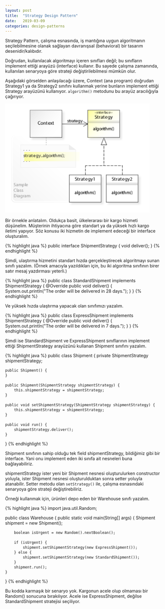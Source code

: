 ```yaml
---
layout: post
title:  "Strategy Design Pattern"
date:   2019-03-09
categories: design-patterns
---
```

Strategy Pattern, çalışma esnasında, iş mantığına uygun algoritmanın seçilebilmesine olanak sağlayan davranışsal (behavioral) bir tasarım desenidir/kalıbıdır.

Doğrudan, kullanılacak algoritmayı içeren sınıfları değil; bu sınıfların implement ettiği arayüzü (interface) kullanır. Bu sayede çalışma zamanında, kullanılan senaryoya göre strateji değiştirilebilmesi mümkün olur.

Aşağıdaki görselden anlaşılacağı üzere, Context (ana program) doğrudan Strategy1 ya da Strategy2 sınıfını kullanmak yerine bunların implement ettiği Strategy arayüzünü kullanıyor. `algorithm()` metodunu bu arayüz aracılığıyla çağırıyor.

![Strategy Pattern diagram](/assets/images/strategy_pattern.PNG)

Bir örnekle anlatalım. Oldukça basit, ülkelerarası bir kargo hizmeti düşünelim. Müşterinin ihtiyacına göre standart ya da yüksek hızlı kargo iletimi yapıyor. Söz konusu iki hizmetin de implement edeceği bir interface oluşturalım.

{% highlight java %}
public interface ShipmentStrategy {
    void deliver();
}
{% endhighlight %}


Şimdi, ulaştırma hizmetini standart hızda gerçekleştirecek algoritmayı sunan sınıfı yazalım. (Örnek amacıyla yazıldıkları için, bu iki algoritma sınıfının birer satır mesaj yazdırması yeterli.)

{% highlight java %}
public class StandardShipment implements ShipmentStrategy {
    @Override
    public void deliver() {
        System.out.println("The order will be delivered in 28 days.");
    }
}
{% endhighlight %}


Ve yüksek hızda ulaştırma yapacak olan sınıfımızı yazalım.

{% highlight java %}
public class ExpressShipment implements ShipmentStrategy {
    @Override
    public void deliver() {
        System.out.println("The order will be delivered in 7 days.");
    }
}
{% endhighlight %}


Şimdi ise StandardShipment ve ExpressShipment sınıflarının implement ettiği ShipmentStrategy arayüzünü kullanan Shipment sınıfını yazalım.

{% highlight java %}
public class Shipment {
    private ShipmentStrategy shipmentStrategy;
	
    public Shipment() {
    }
	
    public Shipment(ShipmentStrategy shipmentStrategy) {
        this.shipmentStrategy = shipmentStrategy;
    }
	
    public void setShipmentStrategy(ShipmentStrategy shipmentStrategy) {
        this.shipmentStrategy = shipmentStrategy;
    }
	
    public void run() {
        shipmentStrategy.deliver();
    }
}
{% endhighlight %}

Shipment sınıfının sahip olduğu tek field shipmentStrategy, bildiğimiz gibi bir interface. Yani onu implement eden iki sınıfa ait nesneleri buna bağlayabiliriz.

shipmentStrategy ister yeni bir Shipment nesnesi oluşturulurken constructor yoluyla, ister Shipment nesnesi oluşturulduktan sonra setter yoluyla atanabilir. Setter metodu olan `setStrategy()` ile, çalışma esnasındaki senaryoya göre strateji değiştirebiliriz.


Örneği kullanmak için, ürünleri depo eden bir Warehouse sınıfı yazalım.

{% highlight java %}
import java.util.Random;

public class Warehouse {
    public static void main(String[] args) {
        Shipment shipment = new Shipment();
		
        boolean isUrgent = new Random().nextBoolean();
		
        if (isUrgent) {
            shipment.setShipmentStrategy(new ExpressShipment());
        } else {
            shipment.setShipmentStrategy(new StandardShipment());
        }		
        shipment.run();
    }
}
{% endhighlight %}

Bu kodda karmaşık bir senaryo yok. Kargonun acele olup olmaması bir Random() sonucuna bırakılıyor. Acele ise ExpressShipment, değilse StandardShipment stratejisi seçiliyor.